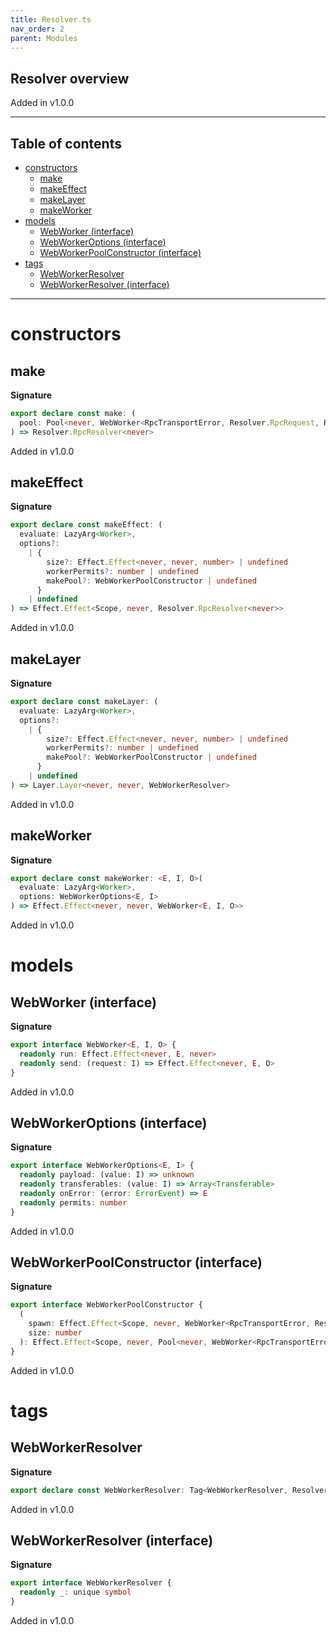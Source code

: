 ```yaml
---
title: Resolver.ts
nav_order: 2
parent: Modules
---
```


## Resolver overview

Added in v1.0.0

---

<h2 class="text-delta">Table of contents</h2>

- [constructors](#constructors)
  - [make](#make)
  - [makeEffect](#makeeffect)
  - [makeLayer](#makelayer)
  - [makeWorker](#makeworker)
- [models](#models)
  - [WebWorker (interface)](#webworker-interface)
  - [WebWorkerOptions (interface)](#webworkeroptions-interface)
  - [WebWorkerPoolConstructor (interface)](#webworkerpoolconstructor-interface)
- [tags](#tags)
  - [WebWorkerResolver](#webworkerresolver)
  - [WebWorkerResolver (interface)](#webworkerresolver-interface)

---

# constructors

## make

**Signature**

```ts
export declare const make: (
  pool: Pool<never, WebWorker<RpcTransportError, Resolver.RpcRequest, Resolver.RpcResponse>>
) => Resolver.RpcResolver<never>
```

Added in v1.0.0

## makeEffect

**Signature**

```ts
export declare const makeEffect: (
  evaluate: LazyArg<Worker>,
  options?:
    | {
        size?: Effect.Effect<never, never, number> | undefined
        workerPermits?: number | undefined
        makePool?: WebWorkerPoolConstructor | undefined
      }
    | undefined
) => Effect.Effect<Scope, never, Resolver.RpcResolver<never>>
```

Added in v1.0.0

## makeLayer

**Signature**

```ts
export declare const makeLayer: (
  evaluate: LazyArg<Worker>,
  options?:
    | {
        size?: Effect.Effect<never, never, number> | undefined
        workerPermits?: number | undefined
        makePool?: WebWorkerPoolConstructor | undefined
      }
    | undefined
) => Layer.Layer<never, never, WebWorkerResolver>
```

Added in v1.0.0

## makeWorker

**Signature**

```ts
export declare const makeWorker: <E, I, O>(
  evaluate: LazyArg<Worker>,
  options: WebWorkerOptions<E, I>
) => Effect.Effect<never, never, WebWorker<E, I, O>>
```

Added in v1.0.0

# models

## WebWorker (interface)

**Signature**

```ts
export interface WebWorker<E, I, O> {
  readonly run: Effect.Effect<never, E, never>
  readonly send: (request: I) => Effect.Effect<never, E, O>
}
```

Added in v1.0.0

## WebWorkerOptions (interface)

**Signature**

```ts
export interface WebWorkerOptions<E, I> {
  readonly payload: (value: I) => unknown
  readonly transferables: (value: I) => Array<Transferable>
  readonly onError: (error: ErrorEvent) => E
  readonly permits: number
}
```

Added in v1.0.0

## WebWorkerPoolConstructor (interface)

**Signature**

```ts
export interface WebWorkerPoolConstructor {
  (
    spawn: Effect.Effect<Scope, never, WebWorker<RpcTransportError, Resolver.RpcRequest, Resolver.RpcResponse>>,
    size: number
  ): Effect.Effect<Scope, never, Pool<never, WebWorker<RpcTransportError, Resolver.RpcRequest, Resolver.RpcResponse>>>
}
```

Added in v1.0.0

# tags

## WebWorkerResolver

**Signature**

```ts
export declare const WebWorkerResolver: Tag<WebWorkerResolver, Resolver.RpcResolver<never>>
```

Added in v1.0.0

## WebWorkerResolver (interface)

**Signature**

```ts
export interface WebWorkerResolver {
  readonly _: unique symbol
}
```

Added in v1.0.0

